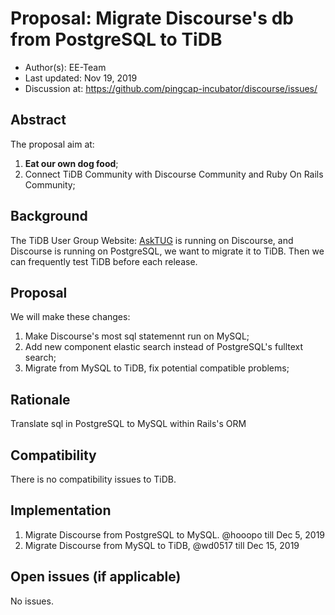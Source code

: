 # Proposal: Migrate Discourse's db from PostgreSQL to TiDB

- Author(s): EE-Team
- Last updated:  Nov 19, 2019
- Discussion at: https://github.com/pingcap-incubator/discourse/issues/

## Abstract

The proposal aim at:

1. **Eat our own dog food**;
2. Connect TiDB Community with Discourse Community and Ruby On Rails Community;

## Background

The TiDB User Group Website: [AskTUG](https://asktug.com) is running on Discourse, and Discourse is running on PostgreSQL, we want to migrate it to TiDB. Then we can frequently test TiDB before each release.

## Proposal

We will make these changes:

1. Make Discourse's most sql statemennt run on MySQL;
2. Add new component elastic search instead of PostgreSQL's fulltext search;
3. Migrate from MySQL to TiDB, fix potential compatible problems;

## Rationale

Translate sql in PostgreSQL to MySQL within Rails's ORM

## Compatibility

There is no compatibility issues to TiDB.

## Implementation

1. Migrate Discourse from PostgreSQL to MySQL. @hooopo till Dec 5, 2019
2. Migrate Discourse from MySQL to TiDB, @wd0517 till Dec 15, 2019

## Open issues (if applicable)

No issues.
